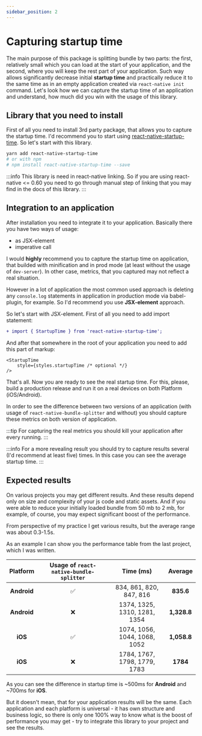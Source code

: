 ```yaml
---
sidebar_position: 2
---
```


# Capturing startup time

The main purpose of this package is splitting bundle by two parts: the first, relatively small which you can load at the start of your application, and the second, where you will keep the rest part of your application. Such way allows significantly decrease initial **startup time** and practically reduce it to the same time as in an empty application created via `react-native init` command. Let's look how we can capture the startup time of an application and understand, how much did you win with the usage of this library.

## Library that you need to install

First of all you need to install 3rd party package, that allows you to capture the startup time. I'd recommend you to start using [react-native-startup-time](https://www.npmjs.com/package/react-native-startup-time). So let's start with this library.

```bash
yarn add react-native-startup-time
# or with npm
# npm install react-native-startup-time --save
```

:::info
This library is need in react-native linking. So if you are using react-native <= 0.60 you need to go through manual step of linking that you may find in the docs of this library.
:::

## Integration to an application

After installation you need to integrate it to your application. Basically there you have two ways of usage:
- as JSX-element
- imperative call

I would **highly** recommend you to capture the startup time on application, that builded with minification and in prod mode (at least without the usage of `dev-server`). In other case, metrics, that you captured may not reflect a real situation.

However in a lot of application the most common used approach is deleting any `console.log` statements in application in production mode via babel-plugin, for example. So I'd recommend you use **JSX-element** approach.

So let's start with JSX-element. First of all you need to add import statement:

```diff
+ import { StartupTime } from 'react-native-startup-time';
```

And after that somewhere in the root of your application you need to add this part of markup:

```tsx
<StartupTime
    style={styles.startupTime /* optional */}
/>
```

That's all. Now you are ready to see the real startup time. For this, please, build a production release and run it on a real devices on both Platform (iOS/Android).

In order to see the difference between two versions of an application (with usage of `react-native-bundle-splitter` and without) you should capture these metrics on both version of application.

:::tip
For capturing the real metrics you should kill your application after every running.
:::

:::info
For a more revealing result you should try to capture results several (I'd recommend at least five) times. In this case you can see the average startup time.
:::

## Expected results

On various projects you may get different results. And these results depend only on size and complexity of your js code and static assets. And if you were able to reduce your initially loaded bundle from 50 mb to 2 mb, for example, of course, you may expect significant boost of the performance.

From perspective of my practice I get various results, but the average range was about 0.3-1.5s.

As an example I can show you the performance table from the last project, which I was written.

| Platform      | Usage of `react-native-bundle-splitter`  | Time (ms)                    |  Average  |
|:-------------:|:----------------------------------------:|:----------------------------:|:---------:|
| **Android**   | ✅                                       | 834, 861, 820, 847, 816      |**835.6**  |
| **Android**   | ❌                                       | 1374, 1325, 1310, 1281, 1354 |**1,328.8**|
| **iOS**       | ✅                                       | 1074, 1056, 1044, 1068, 1052 |**1,058.8**|
| **iOS**       | ❌                                       | 1784, 1767, 1798, 1779, 1783 |**1784**   |

As you can see the difference in startup time is ~500ms for **Android** and ~700ms for **iOS**.

But it doesn't mean, that for your application results will be the same. Each application and each platform is universal - it has own structure and business logic, so there is only one 100% way to know what is the boost of performance you may get - try to integrate this library to your project and see the results.
